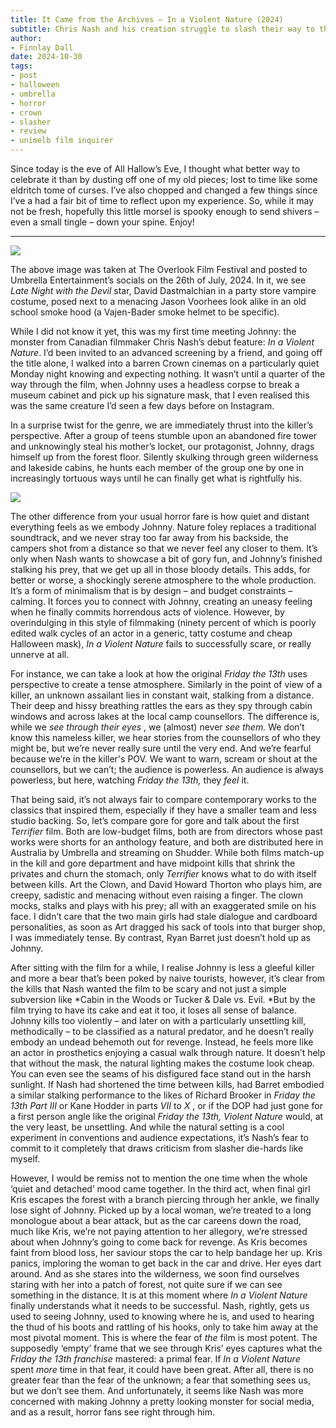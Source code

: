 ```yaml
---
title: It Came from the Archives – In a Violent Nature (2024)
subtitle: Chris Nash and his creation struggle to slash their way to the hall of fame.
author: 
- Finnlay Dall
date: 2024-10-30
tags:
- post
- halloween
- umbrella
- horror
- crown
- slasher
- review
- unimelb film inquirer
---
```

Since today is the eve of All Hallow’s Eve, I thought what better way to celebrate it than by dusting off one of my old pieces; lost to time like some eldritch tome of curses. I’ve also chopped and changed a few things since I’ve a had a fair bit of time to reflect upon my experience. So, while it may not be fresh, hopefully this little morsel is spooky enough to send shivers – even a small tingle – down your spine. Enjoy!

---

[![](https://substackcdn.com/image/fetch/w*1456,c*limit,f*auto,q*auto:good,fl*progressive:steep/https%3A%2F%2Fsubstack-post-media.s3.amazonaws.com%2Fpublic%2Fimages%2Faf1dc380-c55a-4924-b771-bdd544050628*1280x1600.png)](https://substackcdn.com/image/fetch/f*auto,q*auto:good,fl*progressive:steep/https%3A%2F%2Fsubstack-post-media.s3.amazonaws.com%2Fpublic%2Fimages%2Faf1dc380-c55a-4924-b771-bdd544050628*1280x1600.png)

The above image was taken at The Overlook Film Festival and posted to Umbrella Entertainment’s socials on the 26th of July, 2024. In it, we see *Late Night with the Devil* star, David Dastmalchian in a party store vampire costume, posed next to a menacing Jason Voorhees look alike in an old school smoke hood (a Vajen-Bader smoke helmet to be specific).

While I did not know it yet, this was my first time meeting Johnny: the monster from Canadian filmmaker Chris Nash’s debut feature: *In a Violent Nature*. I’d been invited to an advanced screening by a friend, and going off the title alone, I walked into a barren Crown cinemas on a particularly quiet Monday night knowing and expecting nothing. It wasn’t until a quarter of the way through the film, when Johnny uses a headless corpse to break a museum cabinet and pick up his signature mask, that I even realised this was the same creature I’d seen a few days before on Instagram.

In a surprise twist for the genre, we are immediately thrust into the killer’s perspective. After a group of teens stumble upon an abandoned fire tower and unknowingly steal his mother’s locket, our protagonist, Johnny, drags himself up from the forest floor. Silently skulking through green wilderness and lakeside cabins, he hunts each member of the group one by one in increasingly tortuous ways until he can finally get what is rightfully his.

[![](https://substackcdn.com/image/fetch/w*1456,c*limit,f*auto,q*auto:good,fl*progressive:steep/https%3A%2F%2Fsubstack-post-media.s3.amazonaws.com%2Fpublic%2Fimages%2Fb4b0ba28-d886-4c10-aad5-fe61edf5f652*2560x1440.jpeg)](https://substackcdn.com/image/fetch/f*auto,q*auto:good,fl*progressive:steep/https%3A%2F%2Fsubstack-post-media.s3.amazonaws.com%2Fpublic%2Fimages%2Fb4b0ba28-d886-4c10-aad5-fe61edf5f652*2560x1440.jpeg)

The other difference from your usual horror fare is how quiet and distant everything feels as we embody Johnny. Nature foley replaces a traditional soundtrack, and we never stray too far away from his backside, the campers shot from a distance so that we never feel any closer to them. It’s only when Nash wants to showcase a bit of gory fun, and Johnny’s finished stalking his prey, that we get up all in those bloody details. This adds, for better or worse, a shockingly serene atmosphere to the whole production. It’s a form of minimalism that is by design – and budget constraints – calming. It forces you to connect with Johnny, creating an uneasy feeling when he finally commits horrendous acts of violence. However, by overindulging in this style of filmmaking (ninety percent of which is poorly edited walk cycles of an actor in a generic, tatty costume and cheap Halloween mask), *In a Violent Nature* fails to successfully scare, or really unnerve at all.

For instance, we can take a look at how the original *Friday the 13th* uses perspective to create a tense atmosphere. Similarly in the point of view of a killer, an unknown assailant lies in constant wait, stalking from a distance. Their deep and hissy breathing rattles the ears as they spy through cabin windows and across lakes at the local camp counsellors. The difference is, while we *see through their eyes* , we (almost) never *see them.* We don’t know this nameless killer, we hear stories from the counsellors of who they might be, but we’re never really sure until the very end. And we’re fearful because we’re in the killer's POV. We want to warn, scream or shout at the counsellors, but we can’t; the audience is powerless. An audience is always powerless, but here, watching *Friday the 13th,* they *feel* it.

That being said, it’s not always fair to compare contemporary works to the classics that inspired them, especially if they have a smaller team and less studio backing. So, let’s compare gore for gore and talk about the first *Terrifier* film. Both are low-budget films, both are from directors whose past works were shorts for an anthology feature, and both are distributed here in Australia by Umbrella and streaming on Shudder. While both films match-up in the kill and gore department and have midpoint kills that shrink the privates and churn the stomach, only *Terrifier* knows what to do with itself between kills. Art the Clown, and David Howard Thorton who plays him, are creepy, sadistic and menacing without even raising a finger. The clown mocks, stalks and plays with his prey; all with an exaggerated smile on his face. I didn’t care that the two main girls had stale dialogue and cardboard personalities, as soon as Art dragged his sack of tools into that burger shop, I was immediately tense. By contrast, Ryan Barret just doesn’t hold up as Johnny. 

After sitting with the film for a while, I realise Johnny is less a gleeful killer and more a bear that’s been poked by naive tourists, however, it’s clear from the kills that Nash wanted the film to be scary and not just a simple subversion like *Cabin in the Woods or Tucker & Dale vs. Evil. *But by the film trying to have its cake and eat it too, it loses all sense of balance. Johnny kills too violently – and later on with a particularly unsettling kill, methodically – to be classified as a natural predator, and he doesn’t really embody an undead behemoth out for revenge. Instead, he feels more like an actor in prosthetics enjoying a casual walk through nature. It doesn’t help that without the mask, the natural lighting makes the costume look cheap. You can even see the seams of his disfigured face stand out in the harsh sunlight. If Nash had shortened the time between kills, had Barret embodied a similar stalking performance to the likes of Richard Brooker in *Friday the 13th Part III* or Kane Hodder in parts *VII* to *X* , or if the DOP had just gone for a first person angle like the original *Friday the 13th, Violent Nature* would, at the very least, be unsettling. And while the natural setting is a cool experiment in conventions and audience expectations, it’s Nash’s fear to commit to it completely that draws criticism from slasher die-hards like myself. 

However, I would be remiss not to mention the one time when the whole ‘quiet and detached’ mood came together. In the third act, when final girl Kris escapes the forest with a branch piercing through her ankle, we finally lose sight of Johnny. Picked up by a local woman, we’re treated to a long monologue about a bear attack, but as the car careens down the road, much like Kris, we’re not paying attention to her allegory, we’re stressed about when Johnny’s going to come back for revenge. As Kris becomes faint from blood loss, her saviour stops the car to help bandage her up. Kris panics, imploring the woman to get back in the car and drive. Her eyes dart around. And as she stares into the wilderness, we soon find ourselves staring with her into a patch of forest, not quite sure if we can see something in the distance. It is at this moment where *In a Violent Nature* finally understands what it needs to be successful. Nash, rightly, gets us used to seeing Johnny, used to knowing where he is, and used to hearing the thud of his boots and rattling of his hooks, only to take him away at the most pivotal moment. This is where the fear of *the* film is most potent. The supposedly ‘empty’ frame that we see through Kris’ eyes captures what the *Friday the 13th franchise* mastered: a primal fear. If *In a Violent Nature* spent *more* time in that fear, it could have been great. After all, there is no greater fear than the fear of the unknown; a fear that something sees us, but we don’t see them. And unfortunately, it seems like Nash was more concerned with making Johnny a pretty looking monster for social media, and as a result, horror fans see right through him.
